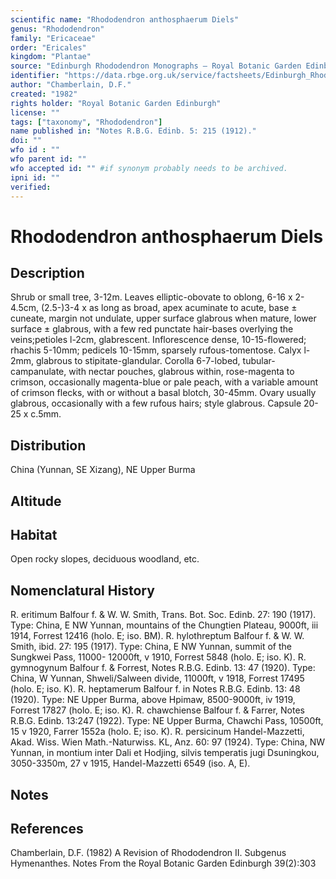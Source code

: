 ```yaml
---
scientific name: "Rhododendron anthosphaerum Diels"
genus: "Rhododendron"
family: "Ericaceae"
order: "Ericales"
kingdom: "Plantae"
source: "Edinburgh Rhododendron Monographs – Royal Botanic Garden Edinburgh"
identifier: "https://data.rbge.org.uk/service/factsheets/Edinburgh_Rhododendron_Monographs.xhtml"
author: "Chamberlain, D.F."
created: "1982"
rights holder: "Royal Botanic Garden Edinburgh"
license: ""
tags: ["taxonomy", "Rhododendron"]
name published in: "Notes R.B.G. Edinb. 5: 215 (1912)."
doi: ""
wfo id : ""
wfo parent id: ""
wfo accepted id: "" #if synonym probably needs to be archived.                      
ipni id: ""
verified:
---
```


                       

# Rhododendron anthosphaerum Diels

## Description
Shrub or small tree, 3-12m. Leaves elliptic-obovate to oblong, 6-16 x 2-4.5cm, (2.5-)3-4 x as long as broad, apex acuminate to acute, base ± cuneate, margin not undulate, upper surface glabrous when mature, lower surface ± glabrous, with a few red punctate hair-bases overlying the veins;petioles l-2cm, glabrescent. Inflorescence dense, 10-15-flowered; rhachis 5-10mm; pedicels 10-15mm, sparsely rufous-tomentose. Calyx l-2mm, glabrous to stipitate-glandular. Corolla 6-7-lobed, tubular-campanulate, with nectar pouches, glabrous within, rose-magenta to crimson, occasionally magenta-blue or pale peach, with a variable amount of crimson flecks, with or without a basal blotch, 30-45mm. Ovary usually glabrous, occasionally with a few rufous hairs; style glabrous. Capsule 20-25 x c.5mm.

## Distribution
China (Yunnan, SE Xizang), NE Upper Burma

## Altitude


## Habitat
Open rocky slopes, deciduous woodland, etc.

## Nomenclatural History
R. eritimum Balfour f. & W. W. Smith, Trans. Bot. Soc. Edinb. 27: 190 (1917). Type: China, E NW Yunnan, mountains of the Chungtien Plateau, 9000ft, iii 1914, Forrest 12416 (holo. E; iso. BM). R. hylothreptum Balfour f. & W. W. Smith, ibid. 27: 195 (1917). Type: China, E NW Yunnan, summit of the Sungkwei Pass, 11000- 12000ft, v 1910, Forrest 5848 (holo. E; iso. K). R. gymnogynum Balfour f. & Forrest, Notes R.B.G. Edinb. 13: 47 (1920). Type: China, W Yunnan, Shweli/Salween divide, 11000ft, v 1918, Forrest 17495 (holo. E; iso. K). R. heptamerum Balfour f. in Notes R.B.G. Edinb. 13: 48 (1920). Type: NE Upper Burma, above Hpimaw, 8500-9000ft, iv 1919, Forrest 17827 (holo. E; iso. K). R. chawchiense Balfour f. & Farrer, Notes R.B.G. Edinb. 13:247 (1922). Type: NE Upper Burma, Chawchi Pass, 10500ft, 15 v 1920, Farrer 1552a (holo. E; iso. K). R. persicinum Handel-Mazzetti, Akad. Wiss. Wien Math.-Naturwiss. KL, Anz. 60: 97 (1924). Type: China, NW Yunnan, in montium inter Dali et Hodjing, silvis temperatis jugi Dsuningkou, 3050-3350m, 27 v 1915, Handel-Mazzetti 6549 (iso. A, E).
                       
## Notes


## References

Chamberlain, D.F. (1982) A Revision of Rhododendron II. Subgenus Hymenanthes. Notes From the Royal Botanic Garden Edinburgh 39(2):303
